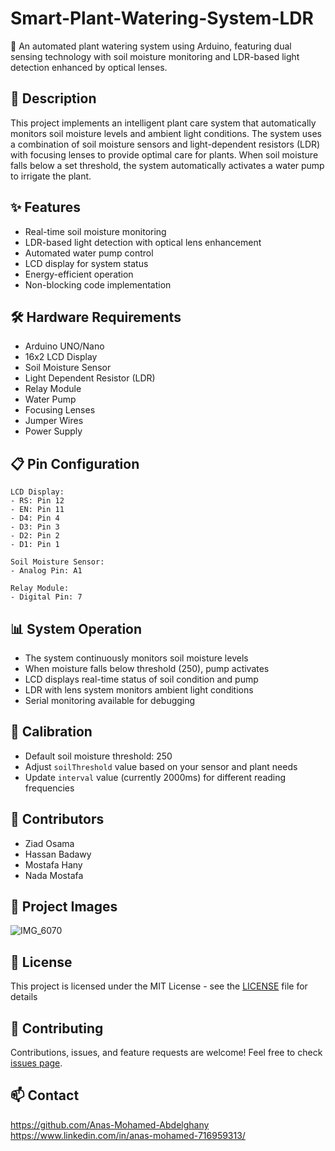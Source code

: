 # Smart-Plant-Watering-System-LDR

🌱 An automated plant watering system using Arduino, featuring dual sensing technology with soil moisture monitoring and LDR-based light detection enhanced by optical lenses.

## 📝 Description
This project implements an intelligent plant care system that automatically monitors soil moisture levels and ambient light conditions. The system uses a combination of soil moisture sensors and light-dependent resistors (LDR) with focusing lenses to provide optimal care for plants. When soil moisture falls below a set threshold, the system automatically activates a water pump to irrigate the plant.

## ✨ Features
- Real-time soil moisture monitoring
- LDR-based light detection with optical lens enhancement
- Automated water pump control
- LCD display for system status
- Energy-efficient operation
- Non-blocking code implementation

## 🛠️ Hardware Requirements
- Arduino UNO/Nano
- 16x2 LCD Display
- Soil Moisture Sensor
- Light Dependent Resistor (LDR)
- Relay Module
- Water Pump
- Focusing Lenses
- Jumper Wires
- Power Supply

## 📋 Pin Configuration
```
LCD Display:
- RS: Pin 12
- EN: Pin 11
- D4: Pin 4
- D3: Pin 3
- D2: Pin 2
- D1: Pin 1

Soil Moisture Sensor:
- Analog Pin: A1

Relay Module:
- Digital Pin: 7
```

## 📊 System Operation
- The system continuously monitors soil moisture levels
- When moisture falls below threshold (250), pump activates
- LCD displays real-time status of soil condition and pump
- LDR with lens system monitors ambient light conditions
- Serial monitoring available for debugging

## 🔧 Calibration
- Default soil moisture threshold: 250
- Adjust `soilThreshold` value based on your sensor and plant needs
- Update `interval` value (currently 2000ms) for different reading frequencies

## 👥 Contributors
- Ziad Osama
- Hassan Badawy
- Mostafa Hany
- Nada Mostafa

## 📸 Project Images

![IMG_6070](https://github.com/user-attachments/assets/671a4c9f-0cbd-45d4-8f54-9ac08c8b4253)

## 📝 License
This project is licensed under the MIT License - see the [LICENSE](LICENSE) file for details

## 🤝 Contributing
Contributions, issues, and feature requests are welcome! Feel free to check [issues page](../../issues).

## 📫 Contact
https://github.com/Anas-Mohamed-Abdelghany
https://www.linkedin.com/in/anas-mohamed-716959313/
